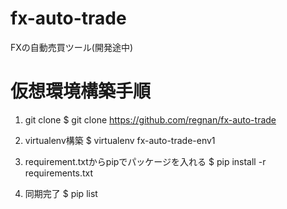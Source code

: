 # fx-auto-trade
FXの自動売買ツール(開発途中)

# 仮想環境構築手順
1. git clone
$ git clone https://github.com/regnan/fx-auto-trade

2. virtualenv構築
$ virtualenv fx-auto-trade-env1

3. requirement.txtからpipでパッケージを入れる
$ pip install -r requirements.txt

4. 同期完了
$ pip list
